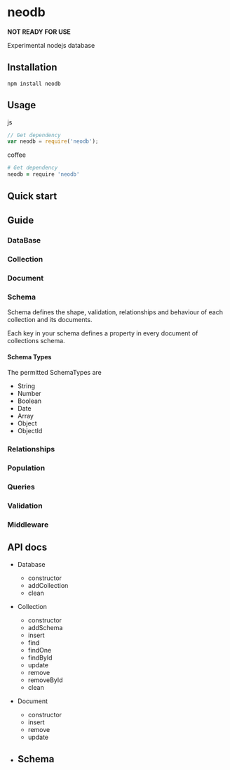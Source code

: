 neodb
=====


**NOT READY FOR USE**

Experimental nodejs database

## Installation

	npm install neodb


## Usage

js
```javascript
// Get dependency
var neodb = require('neodb');
```
coffee
```coffeescript
# Get dependency
neodb = require 'neodb'
```

## Quick start


## Guide

### DataBase
### Collection
### Document
### Schema

Schema defines the shape, validation, relationships and behaviour of each collection and its documents.

Each key in your schema defines a property in every document of collections schema.

#### Schema Types

The permitted SchemaTypes are
- String
- Number
- Boolean
- Date
- Array
- Object
- ObjectId

### Relationships
### Population
### Queries
### Validation
### Middleware

## API docs

- Database
	- constructor
	- addCollection
	- clean

- Collection
	- constructor
	- addSchema
	- insert
	- find
	- findOne
	- findById
	- update
	- remove
	- removeById
	- clean

- Document
	- constructor
	- insert
	- remove
	- update

- Schema
	-

